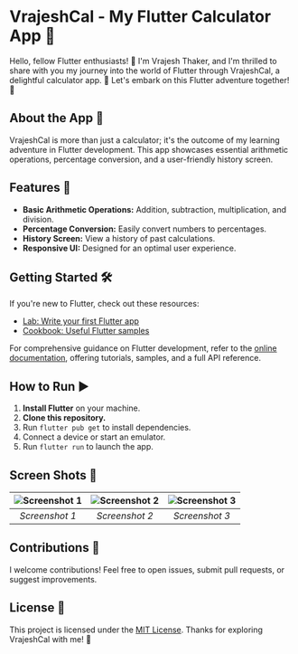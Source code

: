# VrajeshCal - My Flutter Calculator App 🧮

Hello, fellow Flutter enthusiasts! 🚀 I'm Vrajesh Thaker, and I'm thrilled to share with you my journey into the world of Flutter through VrajeshCal, a delightful calculator app. 🧮 Let's embark on this Flutter adventure together! 🌟

## About the App 🚀
VrajeshCal is more than just a calculator; it's the outcome of my learning adventure in Flutter development. This app showcases essential arithmetic operations, percentage conversion, and a user-friendly history screen.

## Features 🚀

- **Basic Arithmetic Operations:** Addition, subtraction, multiplication, and division.
- **Percentage Conversion:** Easily convert numbers to percentages.
- **History Screen:** View a history of past calculations.
- **Responsive UI:** Designed for an optimal user experience.

## Getting Started 🛠️

If you're new to Flutter, check out these resources:

- [Lab: Write your first Flutter app](https://docs.flutter.dev/get-started/codelab)
- [Cookbook: Useful Flutter samples](https://docs.flutter.dev/cookbook)

For comprehensive guidance on Flutter development, refer to the [online documentation](https://docs.flutter.dev/), offering tutorials, samples, and a full API reference.

## How to Run ▶️

1. **Install Flutter** on your machine.
2. **Clone this repository.**
3. Run `flutter pub get` to install dependencies.
4. Connect a device or start an emulator.
5. Run `flutter run` to launch the app.

## Screen Shots 📸

| ![Screenshot 1](https://github.com/Vrajesh23/Cal_C_Vrajesh_Flutter/assets/93343411/a7f263b4-c562-4ade-8843-f97c3c3eebcc) | ![Screenshot 2](https://github.com/Vrajesh23/Cal_C_Vrajesh_Flutter/assets/93343411/62269ff8-ad6b-4709-bf9d-26e44f86e44a) | ![Screenshot 3](https://github.com/Vrajesh23/Cal_C_Vrajesh_Flutter/assets/93343411/392fa03a-16d9-474f-9e43-407c1df7abd3) |
|:---:|:---:|:---:|
| *Screenshot 1* | *Screenshot 2* | *Screenshot 3* |

## Contributions 🤝

I welcome contributions! Feel free to open issues, submit pull requests, or suggest improvements.

## License 📜

This project is licensed under the [MIT License](LICENSE). Thanks for exploring VrajeshCal with me! 🌟
